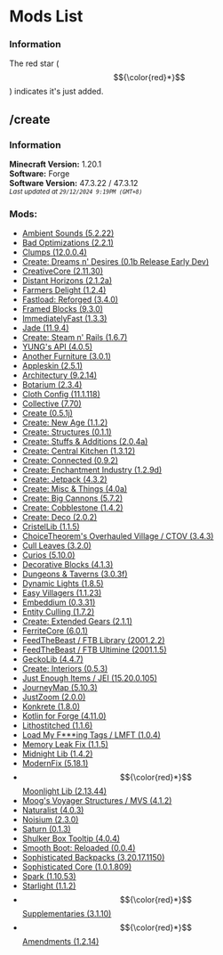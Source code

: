 # Mods List
### Information
The red star ($${\color{red}*}$$) indicates it's just added.

## /create
### Information
**Minecraft Version:** 1.20.1 <br>
**Software:** Forge <br>
**Software Version:** 47.3.22 / 47.3.12 <br> 
<sup>*Last updated at `29/12/2024 9:19PM (GMT+8)`*</sup>

### Mods:
- [Ambient Sounds (5.2.22)](https://cdn.modrinth.com/data/fM515JnW/versions/UhavHRSW/AmbientSounds_FORGE_v5.2.22_mc1.20.1.jar)
- [Bad Optimizations (2.2.1)](https://cdn.modrinth.com/data/g96Z4WVZ/versions/M0bM4C3I/BadOptimizations-2.2.1-1.20.1.jar)
- [Clumps (12.0.0.4)](https://cdn.modrinth.com/data/Wnxd13zP/versions/nAHGB5ls/Clumps-forge-1.20.1-12.0.0.4.jar)
- [Create: Dreams n' Desires (0.1b Release Early Dev)](https://cdn.modrinth.com/data/JmybsfWs/versions/GZxkqfDv/Create-DnDesire-1.20.1-0.1b.Release-Early-Dev.jar)
- [CreativeCore (2.11.30)](https://cdn.modrinth.com/data/OsZiaDHq/versions/mbMcQfan/CreativeCore_FORGE_v2.11.30_mc1.20.1.jar)
- [Distant Horizons (2.1.2a)](https://cdn.modrinth.com/data/uCdwusMi/versions/OwcStAhe/DistantHorizons-2.1.2-a-1.20.1-forge-fabric.jar)
- [Farmers Delight (1.2.4)](https://cdn.modrinth.com/data/R2OftAxM/versions/AxgOboGq/FarmersDelight-1.20.1-1.2.4.jar)
- [Fastload: Reforged (3.4.0)](https://cdn.modrinth.com/data/kCpssoSb/versions/5caSj7kt/Fastload-Reforged-mc1.20.1-3.4.0.jar)
- [Framed Blocks (9.3.0)](https://cdn.modrinth.com/data/wbgfS34j/versions/IckN6dEs/FramedBlocks-9.3.0.jar)
- [ImmediatelyFast (1.3.3)](https://cdn.modrinth.com/data/5ZwdcRci/versions/abfWjwdT/ImmediatelyFast-Forge-1.3.3%2B1.20.4.jar)
- [Jade (11.9.4)](https://cdn.modrinth.com/data/nvQzSEkH/versions/MLYKnVCk/Jade-1.20.1-forge-11.9.4.jar)
- [Create: Steam n' Rails (1.6.7)](https://cdn.modrinth.com/data/ZzjhlDgM/versions/pklcGSDf/Steam_Rails-1.6.7%2Bforge-mc1.20.1.jar)
- [YUNG's API (4.0.5)](https://cdn.modrinth.com/data/Ua7DFN59/versions/aMs83SRk/YungsApi-1.20-Forge-4.0.5.jar)
- [Another Furniture (3.0.1)](https://cdn.modrinth.com/data/ulloLmqG/versions/cmWbslFO/another_furniture-forge-1.20.1-3.0.1.jar)
- [Appleskin (2.5.1)](https://cdn.modrinth.com/data/EsAfCjCV/versions/XdXDExVF/appleskin-forge-mc1.20.1-2.5.1.jar)
- [Architectury (9.2.14)](https://cdn.modrinth.com/data/lhGA9TYQ/versions/1MKTLiiG/architectury-9.2.14-forge.jar)
- [Botarium (2.3.4)](https://cdn.modrinth.com/data/2u6LRnMa/versions/O7D6FTfW/botarium-forge-1.20.1-2.3.4.jar)
- [Cloth Config (11.1.118)](https://cdn.modrinth.com/data/9s6osm5g/versions/nr1znv5v/cloth-config-11.1.118-forge.jar)
- [Collective (7.70)](https://cdn.modrinth.com/data/e0M1UDsY/versions/HhsvWQiL/collective-1.20.1-7.70.jar)
- [Create (0.5.1j)](https://cdn.modrinth.com/data/LNytGWDc/versions/6R069CcK/create-1.20.1-0.5.1.j.jar)
- [Create: New Age (1.1.2)](https://cdn.modrinth.com/data/FTeXqI9v/versions/2BEeSV7E/create-new-age-forge-1.20.1-1.1.2.jar)
- [Create: Structures (0.1.1)](https://cdn.modrinth.com/data/IAnP4np7/versions/XALEBs0a/create-structures-0.1.1-1.20.1-FORGE.jar)
- [Create: Stuffs & Additions (2.0.4a)](https://cdn.modrinth.com/data/aq9qUUQG/versions/BZVJs8ty/create-stuff-additions1.20.1_v2.0.4a.jar)
- [Create: Central Kitchen (1.3.12)](https://cdn.modrinth.com/data/btq68HMO/versions/MX3EE060/create_central_kitchen-1.20.1-for-create-0.5.1.f-1.3.12.jar)
- [Create: Connected (0.9.2)](https://cdn.modrinth.com/data/Vg5TIO6d/versions/Oiv4wt0G/create_connected-0.9.2-mc1.20.1-all.jar)
- [Create: Enchantment Industry (1.2.9d)](https://cdn.modrinth.com/data/JWGBpFUP/versions/JFhYaP3a/create_enchantment_industry-1.20.1-for-create-0.5.1.f-1.2.9.d.jar)
- [Create: Jetpack (4.3.2)](https://cdn.modrinth.com/data/UbFnAd4l/versions/o1ol26WC/create_jetpack-forge-4.3.2.jar)
- [Create: Misc & Things (4.0a)](https://cdn.modrinth.com/data/uWrs8XlB/versions/c7ob4jVD/create_misc_and_things_%201.20.1_4.0A.jar)
- [Create: Big Cannons (5.7.2)](https://cdn.modrinth.com/data/GWp4jCJj/versions/wEbGQg7M/createbigcannons-5.7.2-mc.1.20.1-forge.jar)
- [Create: Cobblestone (1.4.2)](https://cdn.modrinth.com/data/ihpnEd80/versions/PH9a0847/createcobblestone-1.4.2%2Bforge-1.20.1-74.jar)
- [Create: Deco (2.0.2)](https://cdn.modrinth.com/data/sMvUb4Rb/versions/lcpO5tBr/createdeco-2.0.2-1.20.1-forge.jar)
- [CristelLib (1.1.5)](https://cdn.modrinth.com/data/cl223EMc/versions/amI1oyGG/cristellib-1.1.5-forge.jar)
- [ChoiceTheorem's Overhauled Village / CTOV (3.4.3)](https://cdn.modrinth.com/data/fgmhI8kH/versions/BIB9Ritw/ctov-forge-3.4.3.jar)
- [Cull Leaves (3.2.0)](https://cdn.modrinth.com/data/GNxdLCoP/versions/VvIpk7Qs/cullleaves-forge-3.2.0.jar)
- [Curios (5.10.0)](https://cdn.modrinth.com/data/vvuO3ImH/versions/8HlBRHsc/curios-forge-5.10.0%2B1.20.1.jar)
- [Decorative Blocks (4.1.3)](https://cdn.modrinth.com/data/t6BIRVZn/versions/nGmyeiug/decorative_blocks-forge-1.20.1-4.1.3.jar)
- [Dungeons & Taverns (3.0.3f)](https://cdn.modrinth.com/data/tpehi7ww/versions/ojHpWOrz/dungeons-and-taverns-3.0.3.f.jar)
- [Dynamic Lights (1.8.5)](https://cdn.modrinth.com/data/7YjclEGc/versions/quKEFE06/dynamiclights-v1.8.5-mc1.17x-1.21x-mod.jar)
- [Easy Villagers (1.1.23)](https://cdn.modrinth.com/data/Kaov2qgi/versions/YG1zrman/easy-villagers-forge-1.20.1-1.1.23.jar)
- [Embeddium (0.3.31)](https://cdn.modrinth.com/data/sk9rgfiA/versions/UTbfe5d1/embeddium-0.3.31%2Bmc1.20.1.jar)
- [Entity Culling (1.7.2)](https://cdn.modrinth.com/data/NNAgCjsB/versions/yyU9Ifp0/entityculling-forge-1.7.2-mc1.20.1.jar)
- [Create: Extended Gears (2.1.1)](https://cdn.modrinth.com/data/qO4lsa4Y/versions/ujnQ2zz6/extendedgears-2.1.1-1.20.1-0.5.1.f-forge.jar)
- [FerriteCore (6.0.1)](https://cdn.modrinth.com/data/uXXizFIs/versions/DG5Fn9Sz/ferritecore-6.0.1-forge.jar)
- [FeedTheBeast / FTB Library (2001.2.2)](https://www.curseforge.com/minecraft/mc-mods/ftb-library-forge/download/5364190)
- [FeedTheBeast / FTB Ultimine (2001.1.5)](https://www.curseforge.com/minecraft/mc-mods/ftb-ultimine-forge/download/5363345)
- [GeckoLib (4.4.7)](https://cdn.modrinth.com/data/8BmcQJ2H/versions/rF4Es4hd/geckolib-forge-1.20.1-4.4.7.jar)
- [Create: Interiors (0.5.3)](https://cdn.modrinth.com/data/r4Knci2k/versions/tTCNkCHu/interiors-0.5.3%2Bforge-mc1.20.1.jar)
- [Just Enough Items / JEI (15.20.0.105)](https://cdn.modrinth.com/data/u6dRKJwZ/versions/iNv5B1Zj/jei-1.20.1-forge-15.20.0.105.jar)
- [JourneyMap (5.10.3)](https://cdn.modrinth.com/data/lfHFW1mp/versions/r7FWVNCs/journeymap-1.20.1-5.10.3-forge.jar)
- [JustZoom (2.0.0)](https://cdn.modrinth.com/data/iAiqcykM/versions/YGC6k663/justzoom_forge_2.0.0_MC_1.20.1.jar)
- [Konkrete (1.8.0)](https://cdn.modrinth.com/data/J81TRJWm/versions/skYziQQL/konkrete_forge_1.8.0_MC_1.20-1.20.1.jar)
- [Kotlin for Forge (4.11.0)](https://cdn.modrinth.com/data/ordsPcFz/versions/hmeyC41q/kotlinforforge-4.11.0-all.jar)
- [Lithostitched (1.1.6)](https://cdn.modrinth.com/data/XaDC71GB/versions/leDMJ3Pd/lithostitched-forge-1.20.1-1.1.6.jar)
- [Load My F***ing Tags / LMFT (1.0.4)](https://cdn.modrinth.com/data/67kVxsaO/versions/XJdD8eB6/lmft-1.0.4%2B1.20.1-forge.jar)
- [Memory Leak Fix (1.1.5)](https://cdn.modrinth.com/data/NRjRiSSD/versions/3w0IxNtk/memoryleakfix-forge-1.17%2B-1.1.5.jar)
- [Midnight Lib (1.4.2)](https://cdn.modrinth.com/data/codAaoxh/versions/UhRAdyzr/midnightlib-forge-1.4.2.jar)
- [ModernFix (5.18.1)](https://cdn.modrinth.com/data/nmDcB62a/versions/JCb26GJk/modernfix-forge-5.18.1%2Bmc1.20.1.jar)
- $${\color{red}*}$$ [Moonlight Lib (2.13.44)](https://cdn.modrinth.com/data/twkfQtEc/versions/6eGurK5k/moonlight-1.20-2.13.44-forge.jar)
- [Moog's Voyager Structures / MVS (4.1.2)](https://cdn.modrinth.com/data/OQAgZMH1/versions/iYOyd0Bu/mvs-4.1.2-1.20-forge.jar)
- [Naturalist (4.0.3)](https://cdn.modrinth.com/data/F8BQNPWX/versions/fapHaClR/naturalist-forge-4.0.3-1.20.1.jar)
- [Noisium (2.3.0)](https://cdn.modrinth.com/data/KuNKN7d2/versions/gbYUKrDP/noisium-forge-2.3.0%2Bmc1.20-1.20.1.jar)
- [Saturn (0.1.3)](https://cdn.modrinth.com/data/2eT495vq/versions/Yx85DYaG/saturn-mc1.20.1-0.1.3.jar)
- [Shulker Box Tooltip (4.0.4)](https://cdn.modrinth.com/data/2M01OLQq/versions/QMp2SF1u/shulkerboxtooltip-forge-4.0.4%2B1.20.1.jar)
- [Smooth Boot: Reloaded (0.0.4)](https://cdn.modrinth.com/data/z53V2L4P/versions/HkfL3iGO/smoothboot%28reloaded%29-mc1.20.1-0.0.4.jar)
- [Sophisticated Backpacks (3.20.17.1150)](https://cdn.modrinth.com/data/TyCTlI4b/versions/zkb0vOdU/sophisticatedbackpacks-1.20.1-3.20.17.1150.jar)
- [Sophisticated Core (1.0.1.809)](https://cdn.modrinth.com/data/nmoqTijg/versions/8L0wSqzt/sophisticatedcore-1.20.1-1.0.1.809.jar)
- [Spark (1.10.53)](https://cdn.modrinth.com/data/l6YH9Als/versions/4FXHDE9F/spark-1.10.53-forge.jar)
- [Starlight (1.1.2)](https://cdn.modrinth.com/data/iRfIGC1s/versions/cNa0vkNj/starlight-1.1.2%2Bforge.1cda73c.jar)
- $${\color{red}*}$$ [Supplementaries (3.1.10)](https://cdn.modrinth.com/data/fFEIiSDQ/versions/HcdcLvdS/supplementaries-1.20-3.1.10.jar)
- $${\color{red}*}$$ [Amendments (1.2.14)](https://cdn.modrinth.com/data/6iTJugQR/versions/1g60gHDB/amendments-1.20-1.2.14.jar)
